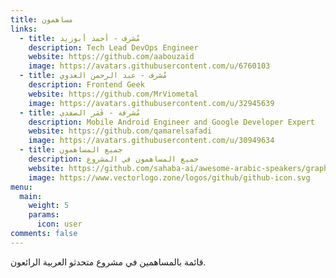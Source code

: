 ```yaml
---
title: مساهمون
links:
  - title: مُشرف - أحمد أبوزيد
    description: Tech Lead DevOps Engineer
    website: https://github.com/aabouzaid
    image: https://avatars.githubusercontent.com/u/6760103
  - title: مُشرف - عبد الرحمن العدوي
    description: Frontend Geek
    website: https://github.com/MrViometal
    image: https://avatars.githubusercontent.com/u/32945639
  - title: مُشرفة - قَمَر الصفدي
    description: Mobile Android Engineer and Google Developer Expert
    website: https://github.com/qamarelsafadi
    image: https://avatars.githubusercontent.com/u/30949634
  - title: جميع المساهمون
    description: جميع المساهمون في المشروع
    website: https://github.com/sahaba-ai/awesome-arabic-speakers/graphs/contributors
    image: https://www.vectorlogo.zone/logos/github/github-icon.svg
menu:
  main:
    weight: 5
    params:
      icon: user
comments: false
---
```


قائمة بالمساهمين في مشروع متحدثو العربية الرائعون.
